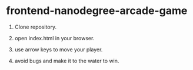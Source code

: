 frontend-nanodegree-arcade-game
===============================

1) Clone repository.

2) open index.html in your browser.

3) use arrow keys to move your player.

4) avoid bugs and make it to the water to win.  
